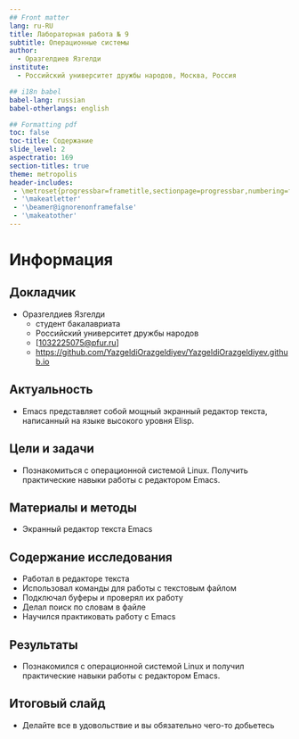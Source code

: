 ```yaml
---
## Front matter
lang: ru-RU
title: Лабораторная работа № 9
subtitle: Операционные системы
author:
  - Оразгелдиев Язгелди
institute:
  - Российский университет дружбы народов, Москва, Россия

## i18n babel
babel-lang: russian
babel-otherlangs: english

## Formatting pdf
toc: false
toc-title: Содержание
slide_level: 2
aspectratio: 169
section-titles: true
theme: metropolis
header-includes:
 - \metroset{progressbar=frametitle,sectionpage=progressbar,numbering=fraction}
 - '\makeatletter'
 - '\beamer@ignorenonframefalse'
 - '\makeatother'
---
```


# Информация

## Докладчик

* Оразгелдиев Язгелди
  * студент бакалавриата
  * Российский университет дружбы народов
  * [1032225075@pfur.ru]
  * <https://github.com/YazgeldiOrazgeldiyev/YazgeldiOrazgeldiyev.github.io>

## Актуальность

- Emacs представляет собой мощный экранный редактор текста, написанный на языке
высокого уровня Elisp.

## Цели и задачи

- Познакомиться с операционной системой Linux. Получить практические навыки работы с редактором Emacs.

## Материалы и методы

- Экранный редактор текста Emacs

## Содержание исследования

- Работал в редакторе текста
- Использовал команды для работы с текстовым файлом
- Подключал буферы и проверял их работу
- Делал поиск по словам в файле
- Научился практиковать работу с Emacs

## Результаты

- Познакомился с операционной системой Linux и получил практические навыки работы с редактором Emacs.

## Итоговый слайд

- Делайте все в удовольствие и вы обязательно чего-то добьетесь

